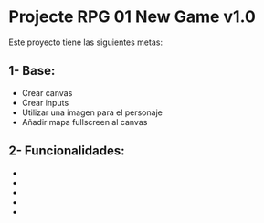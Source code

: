 # Projecte RPG 01 New Game v1.0

Este proyecto tiene las siguientes metas:

## 1- Base:

- Crear canvas
- Crear inputs 
- Utilizar una imagen para el personaje
- Añadir mapa fullscreen al canvas

## 2- Funcionalidades:

-
-
-
-
-
